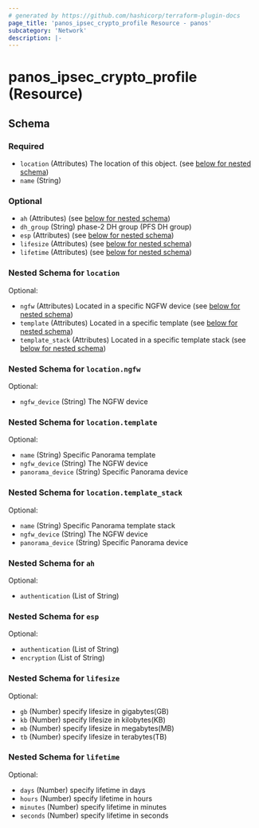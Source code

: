 ```yaml
---
# generated by https://github.com/hashicorp/terraform-plugin-docs
page_title: 'panos_ipsec_crypto_profile Resource - panos'
subcategory: 'Network'
description: |-
---
```


# panos_ipsec_crypto_profile (Resource)

<!-- schema generated by tfplugindocs -->

## Schema

### Required

- `location` (Attributes) The location of this object. (see [below for nested schema](#nestedatt--location))
- `name` (String)

### Optional

- `ah` (Attributes) (see [below for nested schema](#nestedatt--ah))
- `dh_group` (String) phase-2 DH group (PFS DH group)
- `esp` (Attributes) (see [below for nested schema](#nestedatt--esp))
- `lifesize` (Attributes) (see [below for nested schema](#nestedatt--lifesize))
- `lifetime` (Attributes) (see [below for nested schema](#nestedatt--lifetime))

<a id="nestedatt--location"></a>

### Nested Schema for `location`

Optional:

- `ngfw` (Attributes) Located in a specific NGFW device (see [below for nested schema](#nestedatt--location--ngfw))
- `template` (Attributes) Located in a specific template (see [below for nested schema](#nestedatt--location--template))
- `template_stack` (Attributes) Located in a specific template stack (see [below for nested schema](#nestedatt--location--template_stack))

<a id="nestedatt--location--ngfw"></a>

### Nested Schema for `location.ngfw`

Optional:

- `ngfw_device` (String) The NGFW device

<a id="nestedatt--location--template"></a>

### Nested Schema for `location.template`

Optional:

- `name` (String) Specific Panorama template
- `ngfw_device` (String) The NGFW device
- `panorama_device` (String) Specific Panorama device

<a id="nestedatt--location--template_stack"></a>

### Nested Schema for `location.template_stack`

Optional:

- `name` (String) Specific Panorama template stack
- `ngfw_device` (String) The NGFW device
- `panorama_device` (String) Specific Panorama device

<a id="nestedatt--ah"></a>

### Nested Schema for `ah`

Optional:

- `authentication` (List of String)

<a id="nestedatt--esp"></a>

### Nested Schema for `esp`

Optional:

- `authentication` (List of String)
- `encryption` (List of String)

<a id="nestedatt--lifesize"></a>

### Nested Schema for `lifesize`

Optional:

- `gb` (Number) specify lifesize in gigabytes(GB)
- `kb` (Number) specify lifesize in kilobytes(KB)
- `mb` (Number) specify lifesize in megabytes(MB)
- `tb` (Number) specify lifesize in terabytes(TB)

<a id="nestedatt--lifetime"></a>

### Nested Schema for `lifetime`

Optional:

- `days` (Number) specify lifetime in days
- `hours` (Number) specify lifetime in hours
- `minutes` (Number) specify lifetime in minutes
- `seconds` (Number) specify lifetime in seconds
